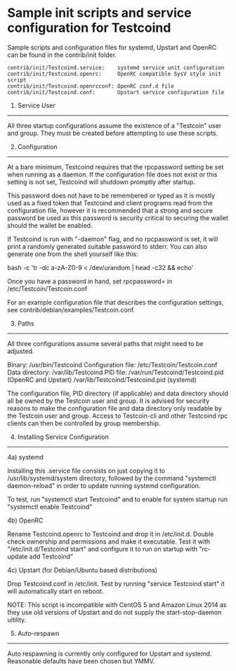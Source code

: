 Sample init scripts and service configuration for Testcoind
==========================================================

Sample scripts and configuration files for systemd, Upstart and OpenRC
can be found in the contrib/init folder.

    contrib/init/Testcoind.service:    systemd service unit configuration
    contrib/init/Testcoind.openrc:     OpenRC compatible SysV style init script
    contrib/init/Testcoind.openrcconf: OpenRC conf.d file
    contrib/init/Testcoind.conf:       Upstart service configuration file

1. Service User
---------------------------------

All three startup configurations assume the existence of a "Testcoin" user
and group.  They must be created before attempting to use these scripts.

2. Configuration
---------------------------------

At a bare minimum, Testcoind requires that the rpcpassword setting be set
when running as a daemon.  If the configuration file does not exist or this
setting is not set, Testcoind will shutdown promptly after startup.

This password does not have to be remembered or typed as it is mostly used
as a fixed token that Testcoind and client programs read from the configuration
file, however it is recommended that a strong and secure password be used
as this password is security critical to securing the wallet should the
wallet be enabled.

If Testcoind is run with "-daemon" flag, and no rpcpassword is set, it will
print a randomly generated suitable password to stderr.  You can also
generate one from the shell yourself like this:

bash -c 'tr -dc a-zA-Z0-9 < /dev/urandom | head -c32 && echo'

Once you have a password in hand, set rpcpassword= in /etc/Testcoin/Testcoin.conf

For an example configuration file that describes the configuration settings, 
see contrib/debian/examples/Testcoin.conf.

3. Paths
---------------------------------

All three configurations assume several paths that might need to be adjusted.

Binary:              /usr/bin/Testcoind
Configuration file:  /etc/Testcoin/Testcoin.conf
Data directory:      /var/lib/Testcoind
PID file:            /var/run/Testcoind/Testcoind.pid (OpenRC and Upstart)
                     /var/lib/Testcoind/Testcoind.pid (systemd)

The configuration file, PID directory (if applicable) and data directory
should all be owned by the Testcoin user and group.  It is advised for security
reasons to make the configuration file and data directory only readable by the
Testcoin user and group.  Access to Testcoin-cli and other Testcoind rpc clients
can then be controlled by group membership.

4. Installing Service Configuration
-----------------------------------

4a) systemd

Installing this .service file consists on just copying it to
/usr/lib/systemd/system directory, followed by the command
"systemctl daemon-reload" in order to update running systemd configuration.

To test, run "systemctl start Testcoind" and to enable for system startup run
"systemctl enable Testcoind"

4b) OpenRC

Rename Testcoind.openrc to Testcoind and drop it in /etc/init.d.  Double
check ownership and permissions and make it executable.  Test it with
"/etc/init.d/Testcoind start" and configure it to run on startup with
"rc-update add Testcoind"

4c) Upstart (for Debian/Ubuntu based distributions)

Drop Testcoind.conf in /etc/init.  Test by running "service Testcoind start"
it will automatically start on reboot.

NOTE: This script is incompatible with CentOS 5 and Amazon Linux 2014 as they
use old versions of Upstart and do not supply the start-stop-daemon uitility.

5. Auto-respawn
-----------------------------------

Auto respawning is currently only configured for Upstart and systemd.
Reasonable defaults have been chosen but YMMV.


